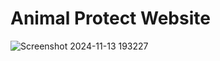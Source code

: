 # Animal  Protect Website


![Screenshot 2024-11-13 193227](https://github.com/user-attachments/assets/290ac9c2-f4ca-4065-b6ed-65a194a2e0b1)


